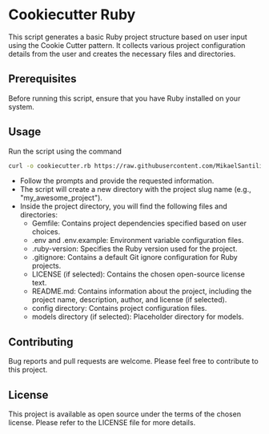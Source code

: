 # Cookiecutter Ruby

This script generates a basic Ruby project structure based on user input using the Cookie Cutter pattern. It collects various project configuration details from the user and creates the necessary files and directories.

## Prerequisites
Before running this script, ensure that you have Ruby installed on your system.

## Usage
Run the script using the command
```bash
curl -o cookiecutter.rb https://raw.githubusercontent.com/MikaelSantilio/cookiecutter-ruby-datascience/master/cookiecutter.rb; ruby cookiecutter.rb
```


- Follow the prompts and provide the requested information.
- The script will create a new directory with the project slug name (e.g., "my_awesome_project").
- Inside the project directory, you will find the following files and directories:
  - Gemfile: Contains project dependencies specified based on user choices.
  - .env and .env.example: Environment variable configuration files.
  - .ruby-version: Specifies the Ruby version used for the project.
  - .gitignore: Contains a default Git ignore configuration for Ruby projects.
  - LICENSE (if selected): Contains the chosen open-source license text.
  - README.md: Contains information about the project, including the project name, description, author, and license (if selected).
  - config directory: Contains project configuration files.
  - models directory (if selected): Placeholder directory for models.

## Contributing
Bug reports and pull requests are welcome. Please feel free to contribute to this project.

## License
This project is available as open source under the terms of the chosen license. Please refer to the LICENSE file for more details.

